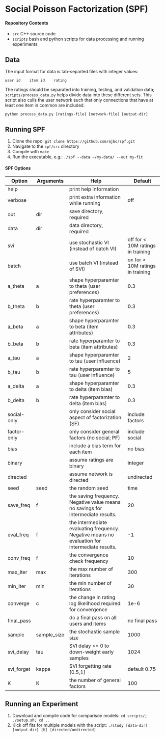 # Social Poisson Factorization (SPF)

#### Repository Contents
- `src` C++ source code
- `scripts` bash and python scripts for data processing and running experiments


## Data
The input format for data is tab-separted files with integer values:
```
user id    item id    rating
```
The ratings should be separated into training, testing, and validation data; `scripts/process_data.py` 
helps divide data into these different sets.  This script also culls the user network such that only 
connections that have at least one item in common are included.
```
python process_data.py [ratings-file] [network-file] [output-dir]
```


## Running SPF
1. Clone the repo:
    `git clone https://github.com/ajbc/spf.git`
2. Navigate to the `spf/src` directory
3. Compile with `make`
4. Run the executable, e.g.:
    `./spf --data ~/my-data/ --out my-fit`

#### SPF Options
|Option|Arguments|Help|Default|
|---|---|---|---|
|help||print help information||
|verbose||print extra information while running|off|
|out|dir|save directory, required||
|data|dir|data directory, required||
|svi||use stochastic VI (instead of batch VI)|off for < 10M ratings in training|
|batch||use batch VI (instead of SVI)|on for < 10M ratings in training|
|a_theta|a|shape hyperparamter to theta (user preferences)|0.3|
|b_theta|b|rate hyperparamter to theta (user preferences)|0.3|
|a_beta|a|shape hyperparamter to beta (item attributes)|0.3|
|b_beta|b|rate hyperparamter to beta (item attributes)|0.3|
|a_tau|a|shape hyperparamter to tau (user influence)|2|
|b_tau|b|rate hyperparamter to tau (user influence)|5|
|a_delta|a|shape hyperparamter to delta (item bias)|0.3|
|b_delta|b|rate hyperparamter to delta (item bias)|0.3|
|social-only||only consider social aspect of factorization (SF)|include factors|
|factor-only||only consider general factors (no social; PF)|include social|
|bias||include a bias term for each item|no bias|
|binary||assume ratings are binary|integer|
|directed||assume network is directed|undirected|
|seed|seed|the random seed|time|
|save_freq|f|the saving frequency.  Negative value means no savings for intermediate results.|20|
|eval_freq|f|the intermediate evaluating frequency. Negative means no evaluation for intermediate results.|-1|
|conv_freq|f|the convergence check frequency|10|
|max_iter|max|the max number of iterations|300|
|min_iter|min|the min number of iterations|30|
|converge|c|the change in rating log likelihood required for convergence|1e-6|
|final_pass||do a final pass on all users and items|no final pass|
|sample|sample_size|the stochastic sample size|1000|
|svi_delay|tau|SVI delay >= 0 to down-weight early samples|1024|
|svi_forget|kappa|SVI forgetting rate (0.5,1]|default 0.75|
|K|K|the number of general factors|100|


## Running an Experiment
1. Download and compile code for comparison models:
    `cd scripts/; ./setup.sh; cd ..`
2. Kick off fits for multiple models with the script:
    `./study [data-dir] [output-dir] [K] [directed/undirected]`
